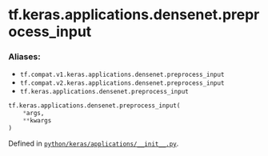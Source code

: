 <div itemscope itemtype="http://developers.google.com/ReferenceObject">
<meta itemprop="name" content="tf.keras.applications.densenet.preprocess_input" />
<meta itemprop="path" content="Stable" />
</div>

# tf.keras.applications.densenet.preprocess_input



### Aliases:

* `tf.compat.v1.keras.applications.densenet.preprocess_input`
* `tf.compat.v2.keras.applications.densenet.preprocess_input`
* `tf.keras.applications.densenet.preprocess_input`

``` python
tf.keras.applications.densenet.preprocess_input(
    *args,
    **kwargs
)
```



Defined in [`python/keras/applications/__init__.py`](/code/stable/tensorflow/python/keras/applications/__init__.py).

<!-- Placeholder for "Used in" -->

